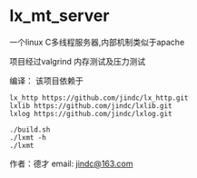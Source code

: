 # lx_mt_server
一个linux C多线程服务器,内部机制类似于apache

项目经过valgrind 内存测试及压力测试

编译：
    该项目依赖于
    
    lx_http https://github.com/jindc/lx_http.git
    lxlib https://github.com/jindc/lxlib.git
    lxlog https://github.com/jindc/lxlog.git
    
    ./build.sh
    ./lxmt -h
    ./lxmt
    
作者：德才
email: jindc@163.com
    

